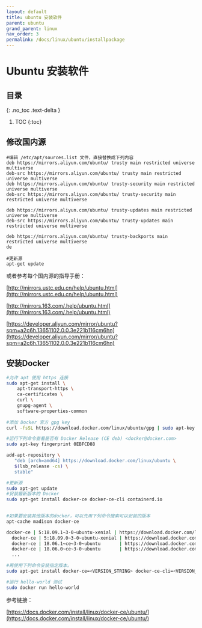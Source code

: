```yaml
---
layout: default
title: ubuntu 安装软件
parent: ubuntu
grand_parent: linux
nav_order: 3
permalink: /docs/linux/ubuntu/installpackage
---
```


# Ubuntu 安装软件

## 目录
{: .no_toc .text-delta }

1. TOC
{:toc}

## 修改国内源

```shell
#编辑 /etc/apt/sources.list 文件，直接替换成下列内容
deb https://mirrors.aliyun.com/ubuntu/ trusty main restricted universe multiverse
deb-src https://mirrors.aliyun.com/ubuntu/ trusty main restricted universe multiverse
deb https://mirrors.aliyun.com/ubuntu/ trusty-security main restricted universe multiverse
deb-src https://mirrors.aliyun.com/ubuntu/ trusty-security main restricted universe multiverse

deb https://mirrors.aliyun.com/ubuntu/ trusty-updates main restricted universe multiverse
deb-src https://mirrors.aliyun.com/ubuntu/ trusty-updates main restricted universe multiverse

deb https://mirrors.aliyun.com/ubuntu/ trusty-backports main restricted universe multiverse
de

#更新源
apt-get update
```



或者参考每个国内源的指导手册：

[http://mirrors.ustc.edu.cn/help/ubuntu.html](http://mirrors.ustc.edu.cn/help/ubuntu.html)

[http://mirrors.163.com/.help/ubuntu.html](http://mirrors.163.com/.help/ubuntu.html)

[https://developer.aliyun.com/mirror/ubuntu?spm=a2c6h.13651102.0.0.3e221b116cm6hn](https://developer.aliyun.com/mirror/ubuntu?spm=a2c6h.13651102.0.0.3e221b116cm6hn)



## 安装Docker



```bash
#允许 apt 使用 https 连接
sudo apt-get install \
    apt-transport-https \
    ca-certificates \
    curl \
    gnupg-agent \
    software-properties-common
  
#添加 Docker 官方 gpg key
curl -fsSL https://download.docker.com/linux/ubuntu/gpg | sudo apt-key add -

#运行下列命令查看是否有 Docker Release (CE deb) <docker@docker.com>
sudo apt-key fingerprint 0EBFCD88

add-apt-repository \
   "deb [arch=amd64] https://download.docker.com/linux/ubuntu \
   $(lsb_release -cs) \
   stable"

#更新源
sudo apt-get update
#安装最新版本的 Docker
sudo apt-get install docker-ce docker-ce-cli containerd.io
 

#如果要安装其他版本的docker，可以先用下列命令搜索可以安装的版本
apt-cache madison docker-ce

docker-ce | 5:18.09.1~3-0~ubuntu-xenial | https://download.docker.com/linux/ubuntu  xenial/stable amd64 Packages
  docker-ce | 5:18.09.0~3-0~ubuntu-xenial | https://download.docker.com/linux/ubuntu  xenial/stable amd64 Packages
  docker-ce | 18.06.1~ce~3-0~ubuntu       | https://download.docker.com/linux/ubuntu  xenial/stable amd64 Packages
  docker-ce | 18.06.0~ce~3-0~ubuntu       | https://download.docker.com/linux/ubuntu  xenial/stable amd64 Packages
  ...

#再使用下列命令安装指定版本。
sudo apt-get install docker-ce=<VERSION_STRING> docker-ce-cli=<VERSION_STRING> containerd.io

#运行 hello-world 测试
sudo docker run hello-world
```



参考链接：

[https://docs.docker.com/install/linux/docker-ce/ubuntu/](https://docs.docker.com/install/linux/docker-ce/ubuntu/)

